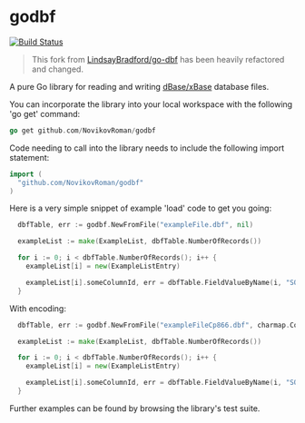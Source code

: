 # godbf
[![Build Status](https://travis-ci.com/NovikovRoman/godbf.svg?branch=master)](https://travis-ci.com/NovikovRoman/godbf)

> This fork from [LindsayBradford/go-dbf](https://github.com/LindsayBradford/go-dbf) has been heavily refactored and changed.

A pure Go library for reading and writing [dBase/xBase](http://en.wikipedia.org/wiki/DBase#File_formats) database files.

You can incorporate the library into your local workspace with the following 'go get' command:

```go
go get github.com/NovikovRoman/godbf
```

Code needing to call into the library needs to include the following import statement:
```go
import (
  "github.com/NovikovRoman/godbf"
)
```

Here is a very simple snippet of example 'load' code to get you going:
```go
  dbfTable, err := godbf.NewFromFile("exampleFile.dbf", nil)

  exampleList := make(ExampleList, dbfTable.NumberOfRecords())

  for i := 0; i < dbfTable.NumberOfRecords(); i++ {
    exampleList[i] = new(ExampleListEntry)

    exampleList[i].someColumnId, err = dbfTable.FieldValueByName(i, "SOME_COLUMN_ID")
  }
```

With encoding:
```go
  dbfTable, err := godbf.NewFromFile("exampleFileCp866.dbf", charmap.CodePage866)

  exampleList := make(ExampleList, dbfTable.NumberOfRecords())

  for i := 0; i < dbfTable.NumberOfRecords(); i++ {
    exampleList[i] = new(ExampleListEntry)

    exampleList[i].someColumnId, err = dbfTable.FieldValueByName(i, "SOME_COLUMN_ID")
  }
```

Further examples can be found by browsing the library's test suite. 
